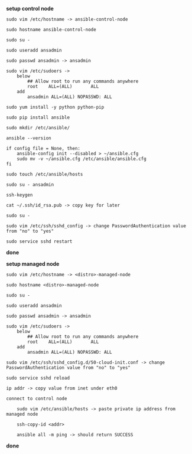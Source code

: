 **setup control node**

    sudo vim /etc/hostname -> ansible-control-node

    sudo hostname ansible-control-node

    sudo su -

    sudo useradd ansadmin

    sudo passwd ansadmin -> ansadmin

    sudo vim /etc/sudoers -> 
        below
            ## Allow root to run any commands anywhere 
            root    ALL=(ALL)       ALL
        add
            ansadmin ALL=(ALL) NOPASSWD: ALL

    sudo yum install -y python python-pip

    sudo pip install ansible

    sudo mkdir /etc/ansible/

    ansible --version

    if config file = None, then:
        ansible-config init --disabled > ~/ansible.cfg
        sudo mv -v ~/ansible.cfg /etc/ansible/ansible.cfg
    fi

    sudo touch /etc/ansible/hosts

    sudo su - ansadmin

    ssh-keygen

    cat ~/.ssh/id_rsa.pub -> copy key for later

    sudo su -

    sudo vim /etc/ssh/sshd_config -> change PasswordAuthentication value from "no" to "yes"

    sudo service sshd restart

**done**

**setup managed node**

    sudo vim /etc/hostname -> <distro>-managed-node

    sudo hostname <distro>-managed-node

    sudo su -

    sudo useradd ansadmin

    sudo passwd ansadmin -> ansadmin

    sudo vim /etc/sudoers -> 
        below
            ## Allow root to run any commands anywhere 
            root    ALL=(ALL)       ALL
        add
            ansadmin ALL=(ALL) NOPASSWD: ALL

    sudo vim /etc/ssh/sshd_config.d/50-cloud-init.conf -> change PasswordAuthentication value from "no" to "yes"

    sudo service sshd reload

    ip addr -> copy value from inet under eth0

    connect to control node

        sudo vim /etc/ansible/hosts -> paste private ip address from managed node

        ssh-copy-id <addr>

        ansible all -m ping -> should return SUCCESS

**done**